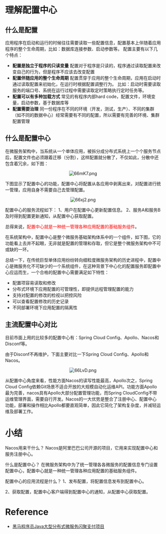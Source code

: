 # 理解配置中心  

## 什么是配置

应用程序在启动和运行的时候往往需要读取一些配置信息，配置基本上伴随着应用程序的整个生命周期，比如：数据库连接参数、启动参数等。
配置主要有以下几个特点：  

- **配置是独立于程序的只读变量**
  配置对于程序是只读的，程序通过读取配置来改变自己的行为，但是程序不应该去改变配置
- **配置伴随应用的整个生命周期**
  配置贯穿于应用的整个生命周期，应用在启动时通过读取配置来初始化，在运行时根据配置调整行为。
  比如：启动时需要读取服务的端口号、系统在运行过程中需要读取定时策略执行定时任务等。
- **配置可以有多种加载方式**
  常见的有程序内部hard code，配置文件，环境变量，启动参数，基于数据库等
- **配置需要治理**
  同一份程序在不同的环境（开发，测试，生产）、不同的集群（如不同的数据中心）经常需要有不同的配置，所以需要有完善的环境、集群配置管理 

## 什么是配置中心

在微服务架构中，当系统从一个单体应用，被拆分成分布式系统上一个个服务节点后，配置文件也必须跟着迁移（分割），这样配置就分散了，不仅如此，分散中还包含着冗余，如下图：  

<center><img src="https://i.im5i.com/2021/06/13/66mK7.png" alt="66mK7.png" border="0" /></center>

下图显示了配置中心的功能，配置中心将配置从各应用中剥离出来，对配置进行统一管理，应用自身不需要自己去管理配置。  

<center><img src="https://i.im5i.com/2021/06/13/66xj2.png" alt="66xj2.png" border="0" /></center>

配置中心的服务流程如下：
1、用户在配置中心更新配置信息。
2、服务A和服务B及时得到配置更新通知，从配置中心获取配置。

总得来说，<font color="red">配置中心就是一种统一管理各种应用配置的基础服务组件</font>。

在系统架构中，配置中心是整个微服务基础架构体系中的一个组件，如下图，它的功能看上去并不起眼，无非就是配置的管理和存取，但它是整个微服务架构中不可或缺的一环。  

总结一下，在传统巨型单体应用纷纷转向细粒度微服务架构的历史进程中，配置中心是微服务化不可缺少的一个系统组件，在这种背景下中心化的配置服务即配置中心应运而生，一个合格的配置中心需要满足如下特性：

- 配置项容易读取和修改  
- 分布式环境下应用配置的可管理性，即提供远程管理配置的能力
- 支持对配置的修改的检视以把控风险
- 可以查看配置修改的历史记录
- 不同部署环境下应用配置的隔离性  

## 主流配置中心对比  

目前市面上用的比较多的配置中心有：Spring Cloud Config、Apollo、Nacos和Disconf等。

由于Disconf不再维护，下面主要对比一下Spring Cloud Config、Apollo和Nacos。  

<center><img src="https://i.im5i.com/2021/06/13/66LvD.png" alt="66LvD.png" border="0" /></center>

从配置中心角度来看，性能方面Nacos的读写性能最高，Apollo次之，Spring Cloud Config依赖Git场景不适合开放的大规模自动化运维API。功能方面Apollo最为完善，nacos具有Apollo大部分配置管理功能，而Spring CloudConfig不带运维管理界面，需要自行开发。Nacos的一大优势是整合了注册中心、配置中心功能，部署和操作相比Apollo都要直观简单，因此它简化了架构复杂度，并减轻运维及部署工作。  

# 小结

Nacos用来干什么？
Nacos是阿里巴巴公司开源的项目，它用来实现配置中心和服务注册中心。  

什么是配置中心？
在微服务架构中为了统一管理各各微服务的配置信息专门设置配置中心，配置中心就是一种统一管理各种应用配置的基础服务组件。

配置中心的应用流程是什么？
1、发布配置，将配置信息发布到配置中心。  

2、获取配置，配置中心客户端得到配置中心的通知，从配置中心获取配置。  

# Reference

- [黑马程序员Java大型分布式微服务闪聚支付项目](https://www.bilibili.com/video/BV17v411V79c?p=31&spm_id_from=pageDriver)